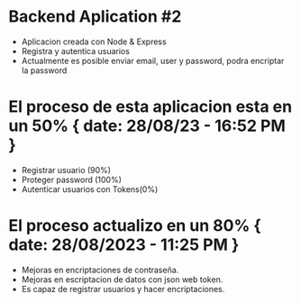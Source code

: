 # Backend Aplication #2 
- Aplicacion creada con Node & Express 
- Registra y autentica usuarios 
- Actualmente es posible enviar email, user y password, podra encriptar la password 


# El proceso de esta aplicacion esta en un 50% { date: 28/08/23 - 16:52 PM }
- Registrar usuario (90%) 
- Proteger password (100%)
- Autenticar usuarios con Tokens(0%)


# El proceso actualizo en un 80%  { date: 28/08/2023 - 11:25 PM }
- Mejoras en encriptaciones de contraseña.
- Mejoras en escriptacion de datos con json web token.
- Es capaz de registrar usuarios y hacer encriptaciones.
